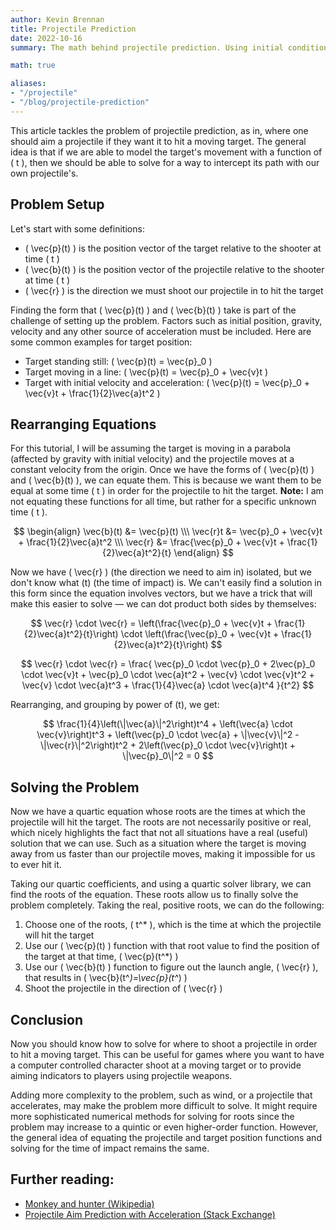 ```yaml
---
author: Kevin Brennan
title: Projectile Prediction
date: 2022-10-16
summary: The math behind projectile prediction. Using initial conditions to determine the launch angle for interception.

math: true

aliases:
- "/projectile"
- "/blog/projectile-prediction"
---
```


This article tackles the problem of projectile prediction, as in, where one should aim a projectile if they
want it to hit a moving target. The general idea is that if we are able to model the target's movement with
a function of \( t \), then we should be able to solve for a way to intercept its path with our own
projectile's.

## Problem Setup
Let's start with some definitions:
* \( \vec{p}(t) \) is the position vector of the target relative to the shooter at time \( t \)
* \( \vec{b}(t) \) is the position vector of the projectile relative to the shooter at time \( t \)
* \( \vec{r} \) is the direction we must shoot our projectile in to hit the target

Finding the form that \( \vec{p}(t) \) and \( \vec{b}(t) \) take is part of the challenge of setting up the
problem. Factors such as initial position, gravity, velocity and any other source of acceleration must be
included. Here are some common examples for target position:

* Target standing still: \( \vec{p}(t) = \vec{p}_0 \)
* Target moving in a line: \( \vec{p}(t) = \vec{p}_0 + \vec{v}t \)
* Target with initial velocity and acceleration: \( \vec{p}(t) = \vec{p}_0 + \vec{v}t + \frac{1}{2}\vec{a}t^2 \)

## Rearranging Equations
For this tutorial, I will be assuming the target is moving in a parabola (affected by gravity with initial
velocity) and the projectile moves at a constant velocity from the origin. Once we have the forms of
\( \vec{p}(t) \) and \( \vec{b}(t) \), we can equate them. This is because we want them to be equal at some
time \( t \) in order for the projectile to hit the target. **Note:** I am not equating these
functions for all time, but rather for a specific unknown time \( t \).

$$
    \begin{align}
    \vec{b}(t) &= \vec{p}(t) \\\
    \vec{r}t &= \vec{p}_0 + \vec{v}t + \frac{1}{2}\vec{a}t^2 \\\
    \vec{r} &= \frac{\vec{p}_0 + \vec{v}t + \frac{1}{2}\vec{a}t^2}{t}
    \end{align}
$$

Now we have \( \vec{r} \) (the direction we need to aim in) isolated, but we don't know what \(t\) (the time
of impact) is. We can't easily find a solution in this form since the equation involves vectors, but we
have a trick that will make this easier to solve &mdash; we can dot product both sides by themselves:

$$
    \vec{r} \cdot \vec{r} = \left(\frac{\vec{p}_0 + \vec{v}t + \frac{1}{2}\vec{a}t^2}{t}\right) \cdot \left(\frac{\vec{p}_0 + \vec{v}t + \frac{1}{2}\vec{a}t^2}{t}\right)
$$

$$
    \vec{r} \cdot \vec{r} =
    \frac{
    \vec{p}_0 \cdot \vec{p}_0
    + 2\vec{p}_0 \cdot \vec{v}t
    + \vec{p}_0 \cdot \vec{a}t^2
    + \vec{v} \cdot \vec{v}t^2
    + \vec{v} \cdot \vec{a}t^3
    + \frac{1}{4}\vec{a} \cdot \vec{a}t^4
    }{t^2}
$$

Rearranging, and grouping by power of \(t\), we get:

$$
    \frac{1}{4}\left(\|\vec{a}\|^2\right)t^4
    + \left(\vec{a} \cdot \vec{v}\right)t^3
    + \left(\vec{p}_0 \cdot \vec{a} + \|\vec{v}\|^2 - \|\vec{r}\|^2\right)t^2
    + 2\left(\vec{p}_0 \cdot \vec{v}\right)t
    + \|\vec{p}_0\|^2 = 0
$$

## Solving the Problem
Now we have a quartic equation whose roots are the times at which the projectile will hit the target. The
roots are not necessarily positive or real, which nicely highlights the fact that not all situations have a
real (useful) solution that we can use. Such as a situation where the target is moving away from us faster
than our projectile moves, making it impossible for us to ever hit it.

Taking our quartic coefficients, and using a quartic solver library, we can find the roots of the equation.
These roots allow us to finally solve the problem completely. Taking the real, positive roots, we can do
the following:
1. Choose one of the roots, \( t^* \), which is the time at which the projectile will hit the target
2. Use our \( \vec{p}(t) \) function with that root value to find the position of the target at that time, \( \vec{p}(t^*) \)
3. Use our \( \vec{b}(t) \) function to figure out the launch angle, \( \vec{r} \), that results in \( \vec{b}(t^*)=\vec{p}(t^*) \)
4. Shoot the projectile in the direction of \( \vec{r} \)

## Conclusion
Now you should know how to solve for where to shoot a projectile in order to hit a moving target. This can
be useful for games where you want to have a computer controlled character shoot at a moving target or to
provide aiming indicators to players using projectile weapons.

Adding more complexity to the problem, such as wind, or a projectile that accelerates, may make the
problem more difficult to solve. It might require more sophisticated numerical methods for solving for
roots since the problem may increase to a quintic or even higher-order function. However, the general
idea of equating the projectile and target position functions and solving for the time of impact remains
the same.

## Further reading:
* [Monkey and hunter (Wikipedia)](https://en.wikipedia.org/wiki/Monkey_and_hunter)
* [Projectile Aim Prediction with Acceleration (Stack Exchange)](https://gamedev.stackexchange.com/a/149612)
